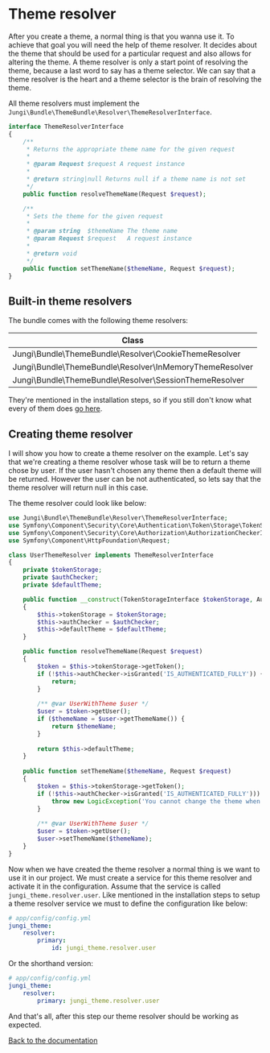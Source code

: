 Theme resolver
==============

After you create a theme, a normal thing is that you wanna use it. To achieve that goal you will need the help of theme 
resolver. It decides about the theme that should be used for a particular request and also allows for altering the theme. 
A theme resolver is only a start point of resolving the theme, because a last word to say has a theme selector. We can 
say that a theme resolver is the heart and a theme selector is the brain of resolving the theme.

All theme resolvers must implement the `Jungi\Bundle\ThemeBundle\Resolver\ThemeResolverInterface`. 

```php
interface ThemeResolverInterface
{
    /**
     * Returns the appropriate theme name for the given request
     *
     * @param Request $request A request instance
     *
     * @return string|null Returns null if a theme name is not set
     */
    public function resolveThemeName(Request $request);

    /**
     * Sets the theme for the given request
     *
     * @param string  $themeName The theme name
     * @param Request $request   A request instance
     *
     * @return void
     */
    public function setThemeName($themeName, Request $request);
}
```

Built-in theme resolvers
------------------------

The bundle comes with the following theme resolvers:

| Class |
| ----- |
| Jungi\Bundle\ThemeBundle\Resolver\CookieThemeResolver |
| Jungi\Bundle\ThemeBundle\Resolver\InMemoryThemeResolver |
| Jungi\Bundle\ThemeBundle\Resolver\SessionThemeResolver |

They're mentioned in the installation steps, so if you still don't know what every of them does [go here](https://github.com/piku235/JungiThemeBundle/tree/master/Resources/doc/installation.md#step-3-configuration).

Creating theme resolver
-----------------------

I will show you how to create a theme resolver on the example. Let's say that we're creating a theme resolver whose task
will be to return a theme chose by user. If the user hasn't chosen any theme then a default theme will be returned. 
However the user can be not authenticated, so lets say that the theme resolver will return null in this case.

The theme resolver could look like below:

```php
use Jungi\Bundle\ThemeBundle\Resolver\ThemeResolverInterface;
use Symfony\Component\Security\Core\Authentication\Token\Storage\TokenStorageInterface;
use Symfony\Component\Security\Core\Authorization\AuthorizationCheckerInterface;
use Symfony\Component\HttpFoundation\Request;

class UserThemeResolver implements ThemeResolverInterface
{
    private $tokenStorage;
    private $authChecker;
    private $defaultTheme;

    public function __construct(TokenStorageInterface $tokenStorage, AuthorizationCheckerInterface $authChecker, $defaultTheme = null)
    {
        $this->tokenStorage = $tokenStorage;
        $this->authChecker = $authChecker;
        $this->defaultTheme = $defaultTheme;
    }

    public function resolveThemeName(Request $request)
    {
        $token = $this->tokenStorage->getToken();
        if (!$this->authChecker->isGranted('IS_AUTHENTICATED_FULLY')) {
            return;
        } 
        
        /** @var UserWithTheme $user */
        $user = $token->getUser();
        if ($themeName = $user->getThemeName()) {
            return $themeName;
        }
        
        return $this->defaultTheme;
    }
    
    public function setThemeName($themeName, Request $request)
    {
        $token = $this->tokenStorage->getToken();
        if (!$this->authChecker->isGranted('IS_AUTHENTICATED_FULLY'))) {
            throw new LogicException('You cannot change the theme when the user is not authenticated.');
        }
        
        /** @var UserWithTheme $user */
        $user = $token->getUser();
        $user->setThemeName($themeName);
    }
}
```

Now when we have created the theme resolver a normal thing is we want to use it in our project. We must create a service
for this theme resolver and activate it in the configuration. Assume that the service is called `jungi_theme.resolver.user`.
Like mentioned in the installation steps to setup a theme resolver service we must to define the configuration like below:

```yml
# app/config/config.yml
jungi_theme:
    resolver:
        primary:
            id: jungi_theme.resolver.user
```

Or the shorthand version:

```yml
# app/config/config.yml
jungi_theme:
    resolver:
        primary: jungi_theme.resolver.user
```

And that's all, after this step our theme resolver should be working as expected.

[Back to the documentation](https://github.com/piku235/JungiThemeBundle/blob/master/Resources/doc/index.md)